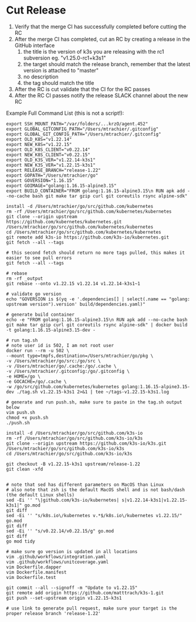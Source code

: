 # Cut Release

1. Verify that the merge CI has successfully completed before cutting the RC
1. After the merge CI has completed, cut an RC by creating a release in the GitHub interface
   1. the title is the version of k3s you are releasing with the rc1 subversion eg. "v1.25.0-rc1+k3s1"
   1. the target should match the release branch, remember that the latest version is attached to "master"
   1. no description
   1. the tag should match the title
1. After the RC is cut validate that the CI for the RC passes
1. After the RC CI passes notify the release SLACK channel about the new RC

Example Full Command List (this is not a script!):
```
export SSH_MOUNT_PATH="/var/folders/...krzO/agent.452"
export GLOBAL_GITCONFIG_PATH="/Users/mtrachier/.gitconfig"
export GLOBAL_GIT_CONFIG_PATH="/Users/mtrachier/.gitconfig"
export OLD_K8S="v1.22.14"
export NEW_K8S="v1.22.15"
export OLD_K8S_CLIENT="v0.22.14"
export NEW_K8S_CLIENT="v0.22.15"
export OLD_K3S_VER="v1.22.14-k3s1" 
export NEW_K3S_VER="v1.22.15-k3s1"
export RELEASE_BRANCH="release-1.22"
export GOPATH="/Users/mtrachier/go"
export GOVERSION="1.16.15"
export GOIMAGE="golang:1.16.15-alpine3.15"
export BUILD_CONTAINER="FROM golang:1.16.15-alpine3.15\n RUN apk add --no-cache bash git make tar gzip curl git coreutils rsync alpine-sdk"

install -d /Users/mtrachier/go/src/github.com/kubernetes
rm -rf /Users/mtrachier/go/src/github.com/kubernetes/kubernetes
git clone --origin upstream https://github.com/kubernetes/kubernetes.git /Users/mtrachier/go/src/github.com/kubernetes/kubernetes
cd /Users/mtrachier/go/src/github.com/kubernetes/kubernetes
git remote add k3s-io https://github.com/k3s-io/kubernetes.git
git fetch --all --tags

# this second fetch should return no more tags pulled, this makes it easier to see pull errors
git fetch --all --tags

# rebase
rm -rf _output
git rebase --onto v1.22.15 v1.22.14 v1.22.14-k3s1~1

# validate go version
echo "GOVERSION is $(yq -e '.dependencies[] | select(.name == "golang: upstream version").version' build/dependencies.yaml)"

# generate build container
echo -e "FROM golang:1.16.15-alpine3.15\n RUN apk add --no-cache bash git make tar gzip curl git coreutils rsync alpine-sdk" | docker build -t golang:1.16.15-alpine3.15-dev -

# run tag.sh
# note user id is 502, I am not root user
docker run --rm -u 502 \
--mount type=tmpfs,destination=/Users/mtrachier/go/pkg \
-v /Users/mtrachier/go/src:/go/src \
-v /Users/mtrachier/go/.cache:/go/.cache \
-v /Users/mtrachier/.gitconfig:/go/.gitconfig \
-e HOME=/go \
-e GOCACHE=/go/.cache \
-w /go/src/github.com/kubernetes/kubernetes golang:1.16.15-alpine3.15-dev ./tag.sh v1.22.15-k3s1 2>&1 | tee ~/tags-v1.22.15-k3s1.log

# generate and run push.sh, make sure to paste in the tag.sh output below
vim push.sh
chmod +x push.sh
./push.sh

install -d /Users/mtrachier/go/src/github.com/k3s-io
rm -rf /Users/mtrachier/go/src/github.com/k3s-io/k3s
git clone --origin upstream https://github.com/k3s-io/k3s.git /Users/mtrachier/go/src/github.com/k3s-io/k3s
cd /Users/mtrachier/go/src/github.com/k3s-io/k3s

git checkout -B v1.22.15-k3s1 upstream/release-1.22
git clean -xfd


# note that sed has different parameters on MacOS than Linux
# also note that zsh is the default MacOS shell and is not bash/dash (the default Linux shells)
sed -Ei '' "\|github.com/k3s-io/kubernetes| s|v1.22.14-k3s1|v1.22.15-k3s1|" go.mod
git diff
sed -Ei '' "s/k8s.io\/kubernetes v.*$/k8s.io\/kubernetes v1.22.15/" go.mod
git diff
sed -Ei '' "s/v0.22.14/v0.22.15/g" go.mod
git diff
go mod tidy

# make sure go version is updated in all locations
vim .github/workflows/integration.yaml
vim .github/workflows/unitcoverage.yaml
vim Dockerfile.dapper
vim Dockerfile.manifest
vim Dockerfile.test

git commit --all --signoff -m "Update to v1.22.15"
git remote add origin https://github.com/matttrach/k3s-1.git
git push --set-upstream origin v1.22.15-k3s1

# use link to generate pull request, make sure your target is the proper release branch 'release-1.22'
```
